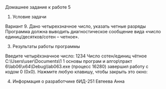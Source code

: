 Домашнее задание к работе 5

1. Условие задачи

Вариант 9. Дано четырехзначное число, указать четные разряды Программа
должна выводить диагностическое сообщение вида «число
единиц/десятков/сотен – четное».

3. Результаты работы программы

Введите четырёхзначное число:
1234
Число сотен/единиц чётное
C:\Users\user\Documents\1 1 основы програм и алгор\практ 6\lab06\x64\Debug\lab063.exe (процесс 16280) завершил работу с кодом 0 (0x0).
Нажмите любую клавишу, чтобы закрыть это окно:

4. Информация о разработчике
   бИД-251 Евтеева Анна
